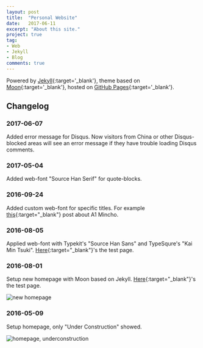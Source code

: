 ```yaml
---
layout: post
title:  "Personal Website"
date:   2017-06-11
excerpt: "About this site."
project: true
tag:
- Web
- Jekyll
- Blog
comments: true
---
```


Powered by [Jekyll](https://jekyllrb.com/){:target='_blank'}, theme based on [Moon](https://github.com/TaylanTatli/Moon){:target='_blank'}, hosted on [GitHub Pages](https://pages.github.com/
){:target='_blank'}.

## Changelog

### 2017-06-07

Added error message for Disqus. Now visitors from China  or other Disqus-blocked areas will see an error message if they have trouble loading Disqus comments.

### 2017-05-04

Added web-font "Source Han Serif" for quote-blocks.

### 2016-09-24

Added custom web-font for specific titles. For example [this](https://dorawei.xyz/morisawa-a1-mincho/){:target="_blank"} post about A1 Mincho.

### 2016-08-05

Applied web-font with Typekit's "Source Han Sans" and TypeSqure's "Kai Min Tsuki". [Here](https://dorawei.xyz/test-simplified-chinese/){:target="_blank"}'s the test page.

### 2016-08-01

Setup new homepage with Moon based on Jekyll. [Here](https://dorawei.xyz/finally-not-under-construction/){:target="_blank"}'s the test page.

![new homepage](https://ooo.0o0.ooo/2016/08/01/579f0b2bdcc34.png)

### 2016-05-09

Setup homepage, only "Under Construction" showed.

![homepage, underconstruction](https://ooo.0o0.ooo/2016/05/09/57309b4c1c6e9.png)

